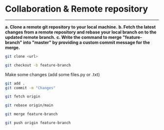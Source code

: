 # Collaboration & Remote repository

<hr />

**a. Clone a remote git repository to your local machine.**
**b. Fetch the latest changes from a remote repository and rebase your local branch on to the updated remote branch.**
**c. Write the command to merge "feature-branch" into "master" by providing a custom commit message for the merge.**

```bash
git clone <url>
```

```bash
git checkout -b feature-branch
```

Make some changes (add some files.py or .txt)

```bash
git add .
git commit -m "Changes"
```

```bash
git fetch origin
```

```bash
git rebase origin/main
```

```bash
git merge feature-branch
```

```bash
git push origin feature-branch
```

<!-- ```bash
git pull origin feature-branch  
``` -->

<!-- ```bash
git push
``` -->